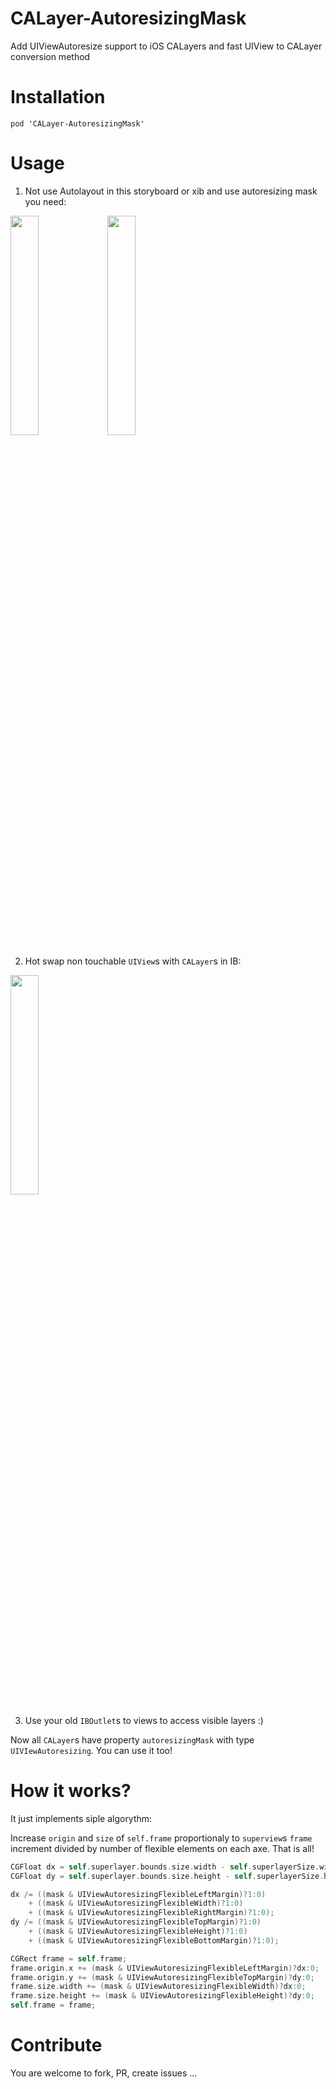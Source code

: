 CALayer-AutoresizingMask
========================

Add UIViewAutoresize support to iOS CALayers and fast UIView to CALayer conversion method

Installation
==========================

```
pod 'CALayer-AutoresizingMask'
```

Usage
==========================

1. Not use Autolayout in this storyboard or xib and use autoresizing mask you need:

 <img src="https://raw.github.com/k06a/CALayer-AutoresizingMask/master/autolayout.png" width="30%" />
 <img src="https://raw.github.com/k06a/CALayer-AutoresizingMask/master/autoresizing.png" width="30%" />
 
2. Hot swap non touchable `UIView`s with `CALayer`s in IB:

 <img src="https://raw.github.com/k06a/CALayer-AutoresizingMask/master/udra.png" width="30%" />

3. Use your old `IBOutlet`s to views to access visible layers :)

Now all `CALayer`s have property `autoresizingMask` with type `UIVIewAutoresizing`. You can use it too!

How it works?
==========================

It just implements siple algorythm:

Increase `origin` and `size` of `self.frame` proportionaly to `superview`s `frame` increment divided by number of flexible elements on each axe. That is all!

```objective-c
CGFloat dx = self.superlayer.bounds.size.width - self.superlayerSize.width;
CGFloat dy = self.superlayer.bounds.size.height - self.superlayerSize.height;

dx /= ((mask & UIViewAutoresizingFlexibleLeftMargin)?1:0)
    + ((mask & UIViewAutoresizingFlexibleWidth)?1:0)
    + ((mask & UIViewAutoresizingFlexibleRightMargin)?1:0);
dy /= ((mask & UIViewAutoresizingFlexibleTopMargin)?1:0)
    + ((mask & UIViewAutoresizingFlexibleHeight)?1:0)
    + ((mask & UIViewAutoresizingFlexibleBottomMargin)?1:0);

CGRect frame = self.frame;
frame.origin.x += (mask & UIViewAutoresizingFlexibleLeftMargin)?dx:0;
frame.origin.y += (mask & UIViewAutoresizingFlexibleTopMargin)?dy:0;
frame.size.width += (mask & UIViewAutoresizingFlexibleWidth)?dx:0;
frame.size.height += (mask & UIViewAutoresizingFlexibleHeight)?dy:0;
self.frame = frame;
```

Contribute
==========================
You are welcome to fork, PR, create issues ... 
